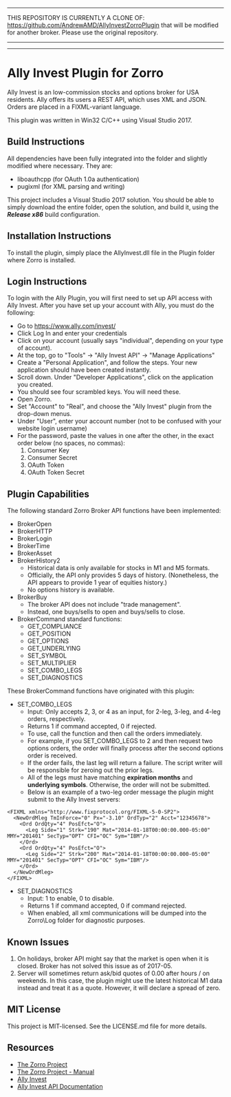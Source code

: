 ****************************************************************************************************************************************************************************************************************************************************

THIS REPOSITORY IS CURRENTLY A CLONE OF: https://github.com/AndrewAMD/AllyInvestZorroPlugin that will be modified for another broker. Please use the original repository. 

**************************************************************************************************************************
**************************************************************************************************************************

# Ally Invest Plugin for Zorro

Ally Invest is an low-commission stocks and options broker for USA residents.  Ally offers its users a REST API, which uses XML and JSON.  Orders are placed in a FIXML-variant language.

This plugin was written in Win32 C/C++ using Visual Studio 2017.

## Build Instructions

All dependencies have been fully integrated into the folder and slightly modified where necessary. They are:

* liboauthcpp (for OAuth 1.0a authentication)
* pugixml (for XML parsing and writing)

This project includes a Visual Studio 2017 solution.  You should be able to simply download the entire folder, open the solution, and build it, using the _**Release x86**_ build configuration.

## Installation Instructions

To install the plugin, simply place the AllyInvest.dll file in the Plugin folder where Zorro is installed.

## Login Instructions

To login with the Ally Plugin, you will first need to set up API access with Ally Invest. After you have set up your account with Ally, you must do the following:

* Go to https://www.ally.com/invest/
* Click Log In and enter your credentials
* Click on your account (usually says "individual", depending on your type of account).
* At the top, go to "Tools" -> "Ally Invest API" -> "Manage Applications"
* Create a "Personal Application", and follow the steps. Your new application should have been created instantly.
* Scroll down. Under "Developer Applications", click on the application you created.
* You should see four scrambled keys.  You will need these.
* Open Zorro.  
* Set "Account" to "Real", and choose the "Ally Invest" plugin from the drop-down menus.
* Under "User", enter your account number (not to be confused with your website login username)
* For the password, paste the values in one after the other, in the exact order below (no spaces, no commas):
  1. Consumer Key
  2. Consumer Secret
  3. OAuth Token
  4. OAuth Token Secret

## Plugin Capabilities

The following standard Zorro Broker API functions have been implemented:

* BrokerOpen
* BrokerHTTP
* BrokerLogin
* BrokerTime
* BrokerAsset
* BrokerHistory2
  * Historical data is only available for stocks in M1 and M5 formats.
  * Officially, the API only provides 5 days of history. (Nonetheless, the API appears to provide 1 year of equities history.)
  * No options history is available.
* BrokerBuy
  * The broker API does not include "trade management".
  * Instead, one buys/sells to open and buys/sells to close.
* BrokerCommand standard functions:
  * GET\_COMPLIANCE
  * GET\_POSITION
  * GET\_OPTIONS
  * GET\_UNDERLYING
  * SET\_SYMBOL
  * SET\_MULTIPLIER
  * SET\_COMBO\_LEGS
  * SET\_DIAGNOSTICS

These BrokerCommand functions have originated with this plugin:
* SET\_COMBO\_LEGS
  * Input: Only accepts 2, 3, or 4 as an input, for 2-leg, 3-leg, and 4-leg orders, respectively.
  * Returns 1 if command accepted, 0 if rejected.
  * To use, call the function and then call the orders immediately.
  * For example, if you SET_COMBO_LEGS to 2 and then request two options orders, the order will finally process after the second options order is received.
  * If the order fails, the last leg will return a failure.  The script writer will be responsible for zeroing out the prior legs.
  * All of the legs must have matching **expiration months** and **underlying symbols**.  Otherwise, the order will not be submitted.
  * Below is an example of a two-leg order message the plugin might submit to the Ally Invest servers:
```
<FIXML xmlns="http://www.fixprotocol.org/FIXML-5-0-SP2">
  <NewOrdMleg TmInForce="0" Px="-3.10" OrdTyp="2" Acct="12345678">
    <Ord OrdQty="4" PosEfct="O">
      <Leg Side="1" Strk="190" Mat="2014-01-18T00:00:00.000-05:00" MMY="201401" SecTyp="OPT" CFI="OC" Sym="IBM"/>
    </Ord>
    <Ord OrdQty="4" PosEfct="O">
      <Leg Side="2" Strk="200" Mat="2014-01-18T00:00:00.000-05:00" MMY="201401" SecTyp="OPT" CFI="OC" Sym="IBM"/>
    </Ord>
  </NewOrdMleg>
</FIXML>
```
* SET\_DIAGNOSTICS
  * Input: 1 to enable, 0 to disable.
  * Returns 1 if command accepted, 0 if command rejected.
  * When enabled, all xml communications will be dumped into the Zorro\Log folder for diagnostic purposes.

## Known Issues
1. On holidays, broker API might say that the market is open when it is closed.  Broker has not solved this issue as of 2017-05.
2. Server will sometimes return ask/bid quotes of 0.00 after hours / on weekends.  In this case, the plugin might use the latest historical M1 data instead and treat it as a quote.  However, it will declare a spread of zero.

## MIT License

This project is MIT-licensed. See the LICENSE.md file for more details.

## Resources

* [The Zorro Project](http://zorro-project.com/)
* [The Zorro Project - Manual](http://zorro-project.com/manual/)
* [Ally Invest](https://www.ally.com/invest/)
* [Ally Invest API Documentation](https://www.ally.com/api/invest/documentation/getting-started/)
